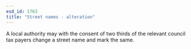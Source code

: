 ```yaml
---
esd_id: 1763
title: "Street names - alteration"
---
```


A local authority may with the consent of two thirds of the relevant council tax payers change a street name and mark the same.

